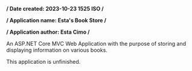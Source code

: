  **/ ﻿Date created: 2023-10-23 1525 ISO /**
 
 **/ Application name: Esta's Book Store /**

 **/ Application author: Esta Cimo /**


An ASP.NET Core MVC Web Application with the purpose of storing and displaying information on various books.

This application is unfinished.
